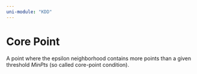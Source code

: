 ```yaml
---
uni-module: "KDD"
---
```


# Core Point

A point where the epsilon neighborhood contains more points than a given threshold _MinPts_ (so called core-point condition).
